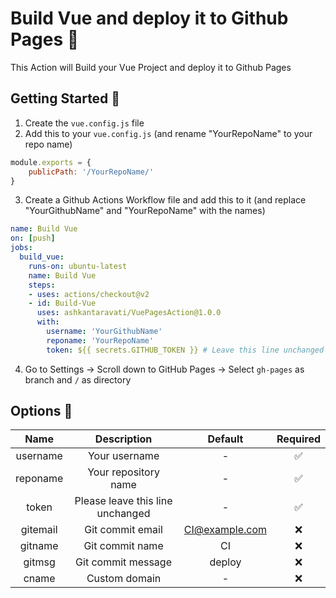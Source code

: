 # Build Vue and deploy it to Github Pages 🚀
This Action will Build your Vue Project and deploy it to Github Pages

## Getting Started 🎉
1. Create the `vue.config.js` file
2. Add this to your `vue.config.js` (and rename "YourRepoName" to your repo name)
```javascript
module.exports = {
    publicPath: '/YourRepoName/'
}
```
3. Create a Github Actions Workflow file and add this to it (and replace "YourGithubName" and "YourRepoName" with the names)
```yml
name: Build Vue
on: [push]
jobs:
  build_vue:
    runs-on: ubuntu-latest
    name: Build Vue
    steps:
    - uses: actions/checkout@v2
    - id: Build-Vue
      uses: ashkantaravati/VuePagesAction@1.0.0
      with:
        username: 'YourGithubName'
        reponame: 'YourRepoName'
        token: ${{ secrets.GITHUB_TOKEN }} # Leave this line unchanged
```
4. Go to Settings -> Scroll down to GitHub Pages -> Select `gh-pages` as branch and `/` as directory 

## Options 🔧
|   Name   |            Description           |     Default    | Required |
|:--------:|:--------------------------------:|:--------------:|:--------:|
| username |           Your username          |        -       |     ✅    |
| reponame |       Your repository name       |        -       |     ✅    |
|   token  | Please leave this line unchanged |        -       |     ✅    |
| gitemail |         Git commit email         | CI@example.com |     ❌    |
|  gitname |          Git commit name         |       CI       |     ❌    |
|  gitmsg  |        Git commit message        |     deploy     |     ❌    |
|   cname  |           Custom domain          |        -       |     ❌    |
